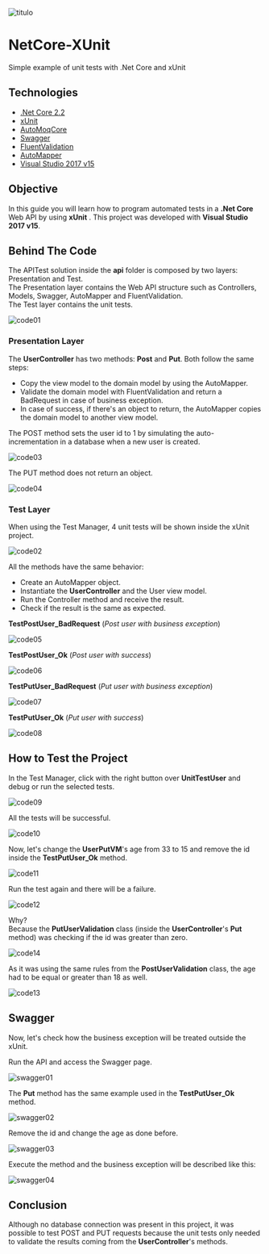 ![titulo](/docs/titulo.JPG)

# NetCore-XUnit

Simple example of unit tests with .Net Core and xUnit

## Technologies

- [.Net Core 2.2](https://dotnet.microsoft.com/download/dotnet-core/2.2)
- [xUnit](https://docs.microsoft.com/pt-br/dotnet/core/testing/unit-testing-with-dotnet-test)
- [AutoMoqCore](https://www.nuget.org/packages/AutoMoqCore/)
- [Swagger](https://docs.microsoft.com/pt-br/aspnet/core/tutorials/getting-started-with-swashbuckle?view=aspnetcore-2.2&tabs=visual-studio)
- [FluentValidation](https://www.c-sharpcorner.com/article/using-fluentvalidation-in-asp-net-core/)
- [AutoMapper](https://www.codeproject.com/Articles/1256100/Automapper-Using-NET-Core-API-2-1)
- [Visual Studio 2017 v15](https://docs.microsoft.com/pt-br/visualstudio/releasenotes/vs2017-relnotes-v15.0)

## Objective

In this guide you will learn how to program automated tests in a **.Net Core** Web API by using **xUnit** . This project was developed with **Visual Studio 2017 v15**.

## Behind The Code

The APITest solution inside the **api** folder is composed by two layers: Presentation and Test.  
The Presentation layer contains the Web API structure such as Controllers, Models, Swagger, AutoMapper and FluentValidation.  
The Test layer contains the unit tests.

![code01](/docs/code01.JPG)

### Presentation Layer

The **UserController** has two methods: **Post** and **Put**. Both follow the same steps:

- Copy the view model to the domain model by using the AutoMapper.
- Validate the domain model with FluentValidation and return a BadRequest in case of business exception.
- In case of success, if there's an object to return, the AutoMapper copies the domain model to another view model.

The POST method sets the user id to 1 by simulating the auto-incrementation in a database when a new user is created.

![code03](/docs/code03.JPG)

The PUT method does not return an object.

![code04](/docs/code04.JPG)

### Test Layer

When using the Test Manager, 4 unit tests will be shown inside the xUnit project.

![code02](/docs/code02.JPG)

All the methods have the same behavior:

- Create an AutoMapper object.
- Instantiate the **UserController** and the User view model.
- Run the Controller method and receive the result.
- Check if the result is the same as expected.

**TestPostUser_BadRequest** (_Post user with business exception_)

![code05](/docs/code05.JPG)

**TestPostUser_Ok** (_Post user with success_)

![code06](/docs/code06.JPG)

**TestPutUser_BadRequest** (_Put user with business exception_)

![code07](/docs/code07.JPG)

**TestPutUser_Ok** (_Put user with success_)

![code08](/docs/code08.JPG)

## How to Test the Project

In the Test Manager, click with the right button over **UnitTestUser** and debug or run the selected tests.

![code09](/docs/code09.JPG)

All the tests will be successful.

![code10](/docs/code10.JPG)

Now, let's change the **UserPutVM**'s age from 33 to 15 and remove the id inside the **TestPutUser_Ok** method.

![code11](/docs/code11.JPG)

Run the test again and there will be a failure.

![code12](/docs/code12.JPG)

Why?  
Because the **PutUserValidation** class (inside the **UserController**'s **Put** method) was checking if the id was greater than zero.

![code14](/docs/code14.JPG)

As it was using the same rules from the **PostUserValidation** class, the age had to be equal or greater than 18 as well.

![code13](/docs/code13.JPG)

## Swagger

Now, let's check how the business exception will be treated outside the xUnit.

Run the API and access the Swagger page.

![swagger01](/docs/swagger01.JPG)

The **Put** method has the same example used in the **TestPutUser_Ok** method.

![swagger02](/docs/swagger02.JPG)

Remove the id and change the age as done before.

![swagger03](/docs/swagger03.JPG)

Execute the method and the business exception will be described like this:

![swagger04](/docs/swagger04.JPG)

## Conclusion

Although no database connection was present in this project, it was possible to test POST and PUT requests because the unit tests only needed to validate the results coming from the **UserController**'s methods.

